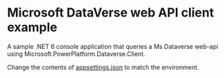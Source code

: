 # Microsoft DataVerse web API client example
A sample .NET 6 console application that queries a Ms Dataverse web-api using Microsoft.PowerPlatform.Dataverse.Client.

Change the contents of [appsettings.json](src/DataVerseClient.ConsoleApp/appsettings.json) to match the environment.
